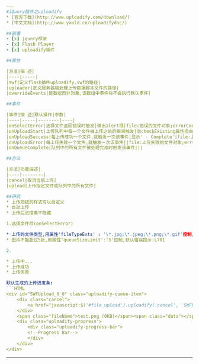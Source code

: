 ```yaml
---
#JQuery插件之uploadify
* [官方下载](http://www.uploadify.com/download/)
* [中文文档](http://www.yauld.cn/uploadifydoc/)

##部署
- [x] jquery框架
- [x] Flash Player
- [x] uploadify插件

##属性

|方法|描 述|
|----|-----|
|swf|定义flash插件uploadify.swf的路径|
|uploader|定义服务器端处理上传数据脚本文件的路径|
|overrideEvents|是数组而非对象,该数组中事件将不会执行默认事件|

##事件

|事件|描 述|默认操作|参数|
|----|-----|--------|----|
|onSelectError|选择文件返回错误时触发|弹出alert框|file:错误的文件对象;errorCode:错误码{QUEUE_LIMIT_EXCEEDED:-100,FILE_EXCEEDS_SIZE_LIMIT:-110,ZERO_BYTE_FILE:-120,INVALID_FILETYPE:-130},errorMsg:表示超过限制的错误码值|
|onUploadStart|上传队列中每一个文件被上传之前的瞬间触发|向checkExisting属性指向的php处理程序发送ajax请求,验证上传文件是否重名,弹出confirm框|file:正准备上传的文件对象|
|onUploadSuccess|每上传成功一个文件,就触发一次该事件|显示' - Complete'|file:上传成功的文件对象;data:uploader属性指向的php处理程序返回的值;response:服务器端响应状态,true为上传成功,false为上传失败;|
|onUploadError|每上传失败一个文件,就触发一次该事件||file:上传失败的文件对象;errorCode:错误码;errorMsg:返回的错误信息;errorString:错误的详细信息;|
|onQueueComplete|队列中的所有文件被处理完成时触发该事件|||

##方法

|方法|功能描述|
|----|--------|
|cancel|取消当前上传|
|upload|上传指定文件或队列中的所有文件|

##研究
* 上传按钮的样式可以自定义
* 自动上传
* 上传后进度条不隐藏

1.选择文件后(onSelectError)

* 上传的文件类型,用属性'fileTypeExts' : '\*.jpg;\*.jpeg;\*.png;\*.gif'控制,使用该属性后,当选择要上传的文件时只显示符合条件的文件类型
* 图片不能超过5张,用属性'queueSizeLimit':'5'控制,默认错误提示:L701

2.

* 上传中...
* 上传成功
* 上传失败

默认生成的上传进度条:
```HTML
<div id="SWFUpload_0_0" class="uploadify-queue-item">
    <div class="cancel">
        <a href="javascript:$('#file_upload').uploadify('cancel', 'SWFUpload_0_0')">X</a>
    </div>
    <span class="fileName">test.png (0KB)</span><span class="data"></span>
    <div class="uploadify-progress">
        <div class="uploadify-progress-bar">
        <!--Progress Bar-->
        </div>
    </div>
</div>
```

---
```

